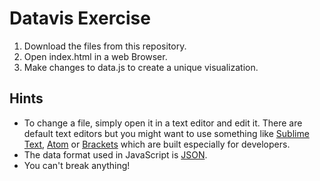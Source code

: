 # Datavis Exercise

1. Download the files from this repository.
2. Open index.html in a web Browser.
3. Make changes to data.js to create a unique visualization.

## Hints

* To change a file, simply open it in a text editor and edit it. There are default text editors but you might want to use something like [Sublime Text](http://www.sublimetext.com/3), [Atom](https://atom.io/) or [Brackets](http://brackets.io/) which are built especially for developers.
* The data format used in JavaScript is [JSON](https://www.wikiwand.com/de/JavaScript_Object_Notation).
* You can't break anything!
